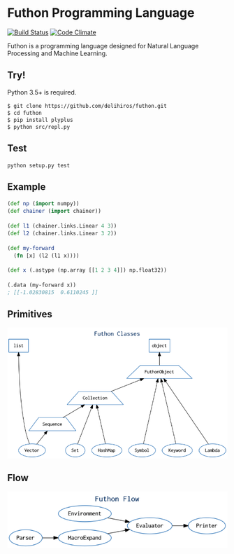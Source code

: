 # Futhon Programming Language
[![Build Status](https://travis-ci.org/rcmdnk/travis-test.svg?branch=master)](https://travis-ci.org/rcmdnk/travis-test)
[![Code Climate](https://codeclimate.com/github/delihiros/futhon/badges/gpa.svg)](https://codeclimate.com/github/delihiros/futhon)

Futhon is a programming language designed for Natural Language Processing and Machine Learning.

## Try!

Python 3.5+ is required.

```
$ git clone https://github.com/delihiros/futhon.git
$ cd futhon
$ pip install plyplus
$ python src/repl.py
```

## Test

```
python setup.py test
```

## Example

```clojure
(def np (import numpy))
(def chainer (import chainer))

(def l1 (chainer.links.Linear 4 3))
(def l2 (chainer.links.Linear 3 2))

(def my-forward
  (fn [x] (l2 (l1 x))))

(def x (.astype (np.array [[1 2 3 4]]) np.float32))

(.data (my-forward x))
; [[-1.02830815  0.6110245 ]]
```

## Primitives

![class](./resources/classes.png)

## Flow

![flow](./resources/flow.png)
